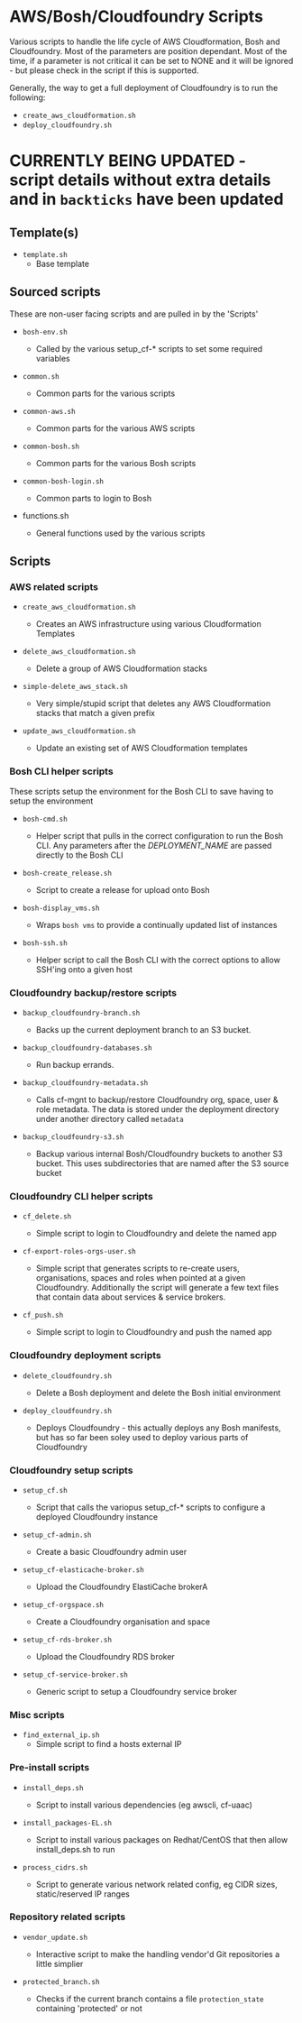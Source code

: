 # AWS/Bosh/Cloudfoundry Scripts

Various scripts to handle the life cycle of AWS Cloudformation, Bosh and Cloudfoundry.  Most of the parameters are
position dependant. Most of the time, if a parameter is not critical it can be set to NONE and it will be ignored -
but please check in the script if this is supported.

Generally, the way to get a full deployment of Cloudfoundry is to run the following:
- `create_aws_cloudformation.sh`
- `deploy_cloudfoundry.sh`

# CURRENTLY BEING UPDATED - script details without extra details and in `backticks` have been updated

## Template(s)

- `template.sh`
  - Base template

## Sourced scripts

These are non-user facing scripts and are pulled in by the 'Scripts'

- `bosh-env.sh`
  - Called by the various setup\_cf-\* scripts to set some required variables

- `common.sh`
  - Common parts for the various scripts

- `common-aws.sh`
  - Common parts for the various AWS scripts

- `common-bosh.sh`
  - Common parts for the various Bosh scripts

- `common-bosh-login.sh`
  - Common parts to login to Bosh

- functions.sh
  - General functions used by the various scripts

## Scripts

### AWS related scripts

- `create_aws_cloudformation.sh`
  - Creates an AWS infrastructure using various Cloudformation Templates

- `delete_aws_cloudformation.sh`
  - Delete a group of AWS Cloudformation stacks

- `simple-delete_aws_stack.sh`
  - Very simple/stupid script that deletes any AWS Cloudformation stacks that match a given prefix

- `update_aws_cloudformation.sh`
  - Update an existing set of AWS Cloudformation templates

### Bosh CLI helper scripts

These scripts setup the environment for the Bosh CLI to save having to setup the environment

- `bosh-cmd.sh`
  - Helper script that pulls in the correct configuration to run the Bosh CLI. Any parameters after the *DEPLOYMENT_NAME*
    are passed directly to the Bosh CLI

- `bosh-create_release.sh`
  - Script to create a release for upload onto Bosh

- `bosh-display_vms.sh`
  - Wraps `bosh vms` to provide a continually updated list of instances

- `bosh-ssh.sh`
  - Helper script to call the Bosh CLI with the correct options to allow SSH'ing onto a given host

### Cloudfoundry backup/restore scripts

- `backup_cloudfoundry-branch.sh`
  - Backs up the current deployment branch to an S3 bucket.

- `backup_cloudfoundry-databases.sh`
  - Run backup errands.

- `backup_cloudfoundry-metadata.sh`
  - Calls cf-mgnt to backup/restore Cloudfoundry org, space, user & role metadata.  The data is stored under the deployment
    directory under another directory called `metadata`

- `backup_cloudfoundry-s3.sh`
  - Backup various internal Bosh/Cloudfoundry buckets to another S3 bucket.  This uses subdirectories that are named
    after the S3 source bucket

### Cloudfoundry CLI helper scripts

- `cf_delete.sh`
  - Simple script to login to Cloudfoundry and delete the named app

- `cf-export-roles-orgs-user.sh`
  - Simple script that generates scripts to re-create users, organisations, spaces and roles when pointed at a given Cloudfoundry.
    Additionally the script will generate a few text files that contain data about services & service brokers.

- `cf_push.sh`
  - Simple script to login to Cloudfoundry and push the named app

### Cloudfoundry deployment scripts

- `delete_cloudfoundry.sh`
  - Delete a Bosh deployment and delete the Bosh initial environment

- `deploy_cloudfoundry.sh`
  - Deploys Cloudfoundry - this actually deploys any Bosh manifests, but has so far been soley used to deploy various
    parts of Cloudfoundry

### Cloudfoundry setup scripts

- `setup_cf.sh`
  - Script that calls the variopus setup\_cf-\* scripts to configure a deployed Cloudfoundry instance

- `setup_cf-admin.sh`
  - Create a basic Cloudfoundry admin user

- `setup_cf-elasticache-broker.sh`
  - Upload the Cloudfoundry ElastiCache brokerA

- `setup_cf-orgspace.sh`
  - Create a Cloudfoundry organisation and space

- `setup_cf-rds-broker.sh`
  - Upload the Cloudfoundry RDS broker

- `setup_cf-service-broker.sh`
  - Generic script to setup a Cloudfoundry service broker

### Misc scripts

- `find_external_ip.sh`
  - Simple script to find a hosts external IP

### Pre-install scripts

- `install_deps.sh`
  - Script to install various dependencies (eg awscli, cf-uaac)

- `install_packages-EL.sh`
  - Script to install various packages on Redhat/CentOS that then allow install\_deps.sh to run

- `process_cidrs.sh`
  - Script to generate various network related config, eg CIDR sizes, static/reserved IP ranges

### Repository related scripts

- `vendor_update.sh`
  - Interactive script to make the handling vendor'd Git repositories a little simplier

- `protected_branch.sh`
  - Checks if the current branch contains a file `protection_state` containing 'protected' or not
